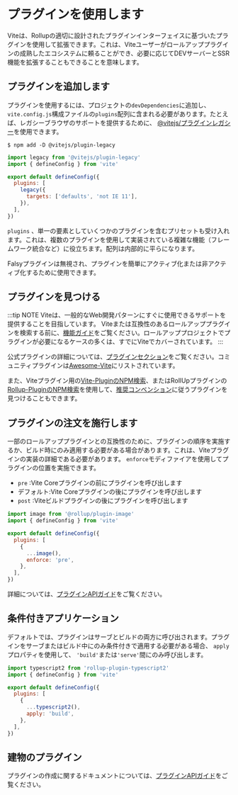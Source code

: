 # プラグインを使用します

Viteは、Rollupの適切に設計されたプラグインインターフェイスに基づいたプラグインを使用して拡張できます。これは、Viteユーザーがロールアッププラグインの成熟したエコシステムに頼ることができ、必要に応じてDEVサーバーとSSR機能を拡張することもできることを意味します。

## プラグインを追加します

プラグインを使用するには、プロジェクトの`devDependencies`に追加し、 `vite.config.js`構成ファイルの`plugins`配列に含まれる必要があります。たとえば、レガシーブラウザのサポートを提供するために、 [@vitejs/プラグインレガシー](https://github.com/vitejs/vite/tree/main/packages/plugin-legacy)を使用できます。

```
$ npm add -D @vitejs/plugin-legacy
```

```js twoslash [vite.config.js]
import legacy from '@vitejs/plugin-legacy'
import { defineConfig } from 'vite'

export default defineConfig({
  plugins: [
    legacy({
      targets: ['defaults', 'not IE 11'],
    }),
  ],
})
```

`plugins` 、単一の要素としていくつかのプラグインを含むプリセットも受け入れます。これは、複数のプラグインを使用して実装されている複雑な機能（フレームワーク統合など）に役立ちます。配列は内部的に平らになります。

Falsyプラグインは無視され、プラグインを簡単にアクティブ化または非アクティブ化するために使用できます。

## プラグインを見つける

:::tip NOTE
Viteは、一般的なWeb開発パターンにすぐに使用できるサポートを提供することを目指しています。 Viteまたは互換性のあるロールアッププラグインを検索する前に、[機能ガイド](../guide/features.md)をご覧ください。ロールアッププロジェクトでプラグインが必要になるケースの多くは、すでにViteでカバーされています。
:::

公式プラグインの詳細については、[プラグインセクション](../plugins/)をご覧ください。コミュニティプラグインは[Awesome-Vite](https://github.com/vitejs/awesome-vite#plugins)にリストされています。

また、Viteプラグイン用の[Vite-PluginのNPM検索](https://www.npmjs.com/search?q=vite-plugin&ranking=popularity)、またはRollUpプラグインの[Rollup-PluginのNPM検索](https://www.npmjs.com/search?q=rollup-plugin&ranking=popularity)を使用して、[推奨コンベンション](./api-plugin.md#conventions)に従うプラグインを見つけることもできます。

## プラグインの注文を施行します

一部のロールアッププラグインとの互換性のために、プラグインの順序を実施するか、ビルド時にのみ適用する必要がある場合があります。これは、Viteプラグインの実装の詳細である必要があります。 `enforce`モディファイアを使用してプラグインの位置を実施できます。

- `pre` :Vite Coreプラグインの前にプラグインを呼び出します
- デフォルト:Vite Coreプラグインの後にプラグインを呼び出します
- `post` :Viteビルドプラグインの後にプラグインを呼び出します

```js twoslash [vite.config.js]
import image from '@rollup/plugin-image'
import { defineConfig } from 'vite'

export default defineConfig({
  plugins: [
    {
      ...image(),
      enforce: 'pre',
    },
  ],
})
```

詳細については、[プラグインAPIガイド](./api-plugin.md#plugin-ordering)をご覧ください。

## 条件付きアプリケーション

デフォルトでは、プラグインはサーブとビルドの両方に呼び出されます。プラグインをサーブまたはビルド中にのみ条件付きで適用する必要がある場合、 `apply`プロパティを使用して、 `'build'`または`'serve'`間にのみ呼び出します。

```js twoslash [vite.config.js]
import typescript2 from 'rollup-plugin-typescript2'
import { defineConfig } from 'vite'

export default defineConfig({
  plugins: [
    {
      ...typescript2(),
      apply: 'build',
    },
  ],
})
```

## 建物のプラグイン

プラグインの作成に関するドキュメントについては、[プラグインAPIガイド](./api-plugin.md)をご覧ください。

